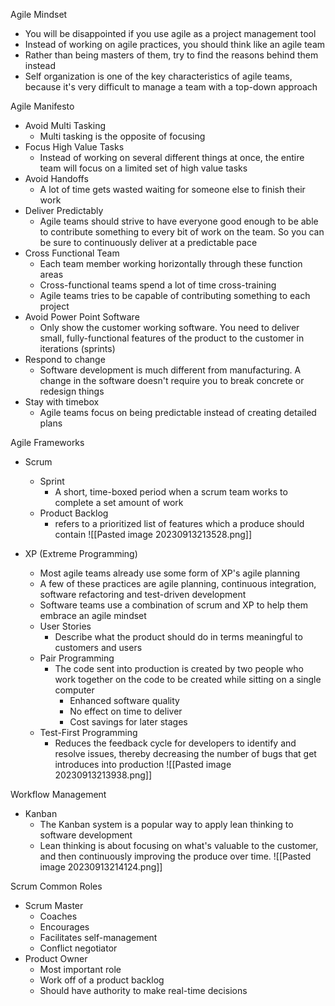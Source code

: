 Agile Mindset
 - You will be disappointed if you use agile as a project management tool
 - Instead of working on agile practices, you should think like an agile team
 - Rather than being masters of them, try to find the reasons behind them instead
 - Self organization is one of the key characteristics of agile teams, because it's very difficult to manage a team with a top-down approach 


Agile Manifesto
 - Avoid Multi Tasking
	 - Multi tasking is the opposite of focusing 
- Focus High Value Tasks 
	- Instead of working on several different things at once, the entire team will focus on a limited set of high value tasks 
- Avoid Handoffs
	- A lot of time gets wasted waiting for someone else to finish their work
- Deliver Predictably
	- Agile teams should strive to have everyone good enough to be able to contribute something to every bit of work on the team. So you can be sure to continuously deliver at a predictable pace
- Cross Functional Team 
	- Each team member working horizontally through these function areas
	- Cross-functional teams spend a lot of time cross-training
	- Agile teams tries to be capable of contributing something to each project
- Avoid Power Point Software
	- Only show the customer working software. You need to deliver small, fully-functional features of the product to the customer in iterations (sprints) 
- Respond to change
	- Software development is much different from manufacturing. A change in the software doesn't require you to break concrete or redesign things
- Stay with timebox
	- Agile teams focus on being predictable instead of creating detailed plans 


Agile Frameworks
 - Scrum
	 - Sprint 
		 - A short, time-boxed period when a scrum team works to complete a set amount of work 
	- Product Backlog
		- refers to a prioritized list of features which a produce should contain 
![[Pasted image 20230913213528.png]]

- XP (Extreme Programming)
	- Most agile teams already use some form of XP's agile planning 
	- A few of these practices are agile planning, continuous integration, software refactoring and test-driven development 
	- Software teams use a combination of scrum and XP to help them embrace an agile mindset 
	- User Stories
		- Describe what the product should do in terms meaningful to customers and users
	- Pair Programming 
		- The code sent into production is created by two people who work together on the code to be created while sitting on a single computer
			- Enhanced software quality 
			- No effect on time to deliver
			- Cost savings for later stages
	- Test-First Programming 
		- Reduces the feedback cycle for developers to identify and resolve issues, thereby decreasing the number of bugs that get introduces into production 
![[Pasted image 20230913213938.png]]


Workflow Management 
 - Kanban
	 - The Kanban system is a popular way to apply lean thinking to software development 
	 - Lean thinking is about focusing on what's valuable to the customer, and then continuously improving the produce over time. 
![[Pasted image 20230913214124.png]]


Scrum Common Roles
 - Scrum Master
	 - Coaches 
	 - Encourages 
	 - Facilitates self-management 
	 - Conflict negotiator 
- Product Owner
	- Most important role 
	- Work off of a product backlog
	- Should have authority to make real-time decisions

